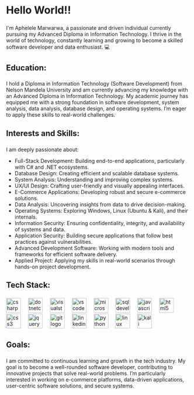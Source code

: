 <h1 align="left">Hello World!!</h1>

###

<p align="left">I'm Aphelele Marwarwa, a passionate and driven individual currently pursuing my Advanced Diploma in Information Technology. I thrive in the world of technology, constantly learning and growing to become a skilled software developer and data enthusiast. 💻</p>

###

<h2 align="left">Education:</h2>

###

<p align="left">I hold a Diploma in Information Technology (Software Development) from Nelson Mandela University and am currently advancing my knowledge with an Advanced Diploma in Information Technology. My academic journey has equipped me with a strong foundation in software development, system analysis, data analysis, database design, and operating systems. I’m eager to apply these skills to real-world challenges.</p>

###

<h2 align="left">Interests and Skills:</h2>

###

<p align="left">I am deeply passionate about:</p>
<ul align="left">
  <li>Full-Stack Development: Building end-to-end applications, particularly with C# and .NET ecosystems.</li>
  <li>Database Design: Creating efficient and scalable database systems.</li>
  <li>System Analysis: Understanding and improving complex systems.</li>
  <li>UX/UI Design: Crafting user-friendly and visually appealing interfaces.</li>
  <li>E-Commerce Applications: Developing robust and secure e-commerce solutions.</li>
  <li>Data Analysis: Uncovering insights from data to drive decision-making.</li>
  <li>Operating Systems: Exploring Windows, Linux (Ubuntu & Kali), and their internals.</li>
  <li>Information Security: Ensuring confidentiality, integrity, and availability of systems and data.</li>
  <li>Application Security: Building secure applications that follow best practices against vulnerabilities.</li>
  <li>Advanced Development Software: Working with modern tools and frameworks for efficient software delivery.</li>
  <li>Applied Project: Applying my skills in real-world scenarios through hands-on project development.</li>
</ul>

###

<h2 align="left">Tech Stack:</h2>

###

<div align="left">
  <img src="https://cdn.jsdelivr.net/gh/devicons/devicon/icons/csharp/csharp-original.svg" height="40" alt="csharp logo"  />
  <img width="12" />
  <img src="https://cdn.jsdelivr.net/gh/devicons/devicon/icons/dotnetcore/dotnetcore-original.svg" height="40" alt="dotnetcore logo"  />
  <img width="12" />
  <img src="https://cdn.jsdelivr.net/gh/devicons/devicon/icons/visualstudio/visualstudio-plain.svg" height="40" alt="visualstudio logo"  />
  <img width="12" />
  <img src="https://cdn.jsdelivr.net/gh/devicons/devicon/icons/vscode/vscode-original.svg" height="40" alt="vscode logo"  />
  <img width="12" />
  <img src="https://cdn.jsdelivr.net/gh/devicons/devicon@latest/icons/microsoftsqlserver/microsoftsqlserver-plain-wordmark.svg" height="40" alt="microsoftsqlserver logo" />
  <img width="12" />
  <img src="https://cdn.jsdelivr.net/gh/devicons/devicon@latest/icons/sqldeveloper/sqldeveloper-original.svg" height="40" alt="sqldeveloper logo" />
  <img width="12" />     
  <img src="https://cdn.jsdelivr.net/gh/devicons/devicon/icons/javascript/javascript-original.svg" height="40" alt="javascript logo"  />
  <img width="12" />
  <img src="https://cdn.jsdelivr.net/gh/devicons/devicon/icons/html5/html5-original.svg" height="40" alt="html5 logo"  />
  <img width="12" />
  <img src="https://cdn.jsdelivr.net/gh/devicons/devicon/icons/css3/css3-original.svg" height="40" alt="css3 logo"  />
  <img width="12" />
  <img src="https://cdn.jsdelivr.net/gh/devicons/devicon/icons/jquery/jquery-original.svg" height="40" alt="jquery logo"  />
  <img width="12" />
  <img src="https://cdn.jsdelivr.net/gh/devicons/devicon/icons/git/git-original.svg" height="40" alt="git logo"  />
  <img width="12" />
  <img src="https://cdn.jsdelivr.net/gh/devicons/devicon/icons/linkedin/linkedin-original.svg" height="40" alt="linkedin logo"  />
 <img width="12" />
  <img src="https://cdn.jsdelivr.net/gh/devicons/devicon/icons/python/python-original.svg" height="40" alt="python logo"  />
 <img width="12" />
  <img src="https://cdn.jsdelivr.net/gh/devicons/devicon/icons/linux/linux-original.svg" height="40" alt="linux logo" />
 <img width="12" />
  <img src="https://upload.wikimedia.org/wikipedia/commons/2/2b/Kali-dragon-icon.svg" height="40" alt="kali linux logo" />
</div>

###

<h2 align="left">Goals:</h2>

###

<p align="left">I am committed to continuous learning and growth in the tech industry. My goal is to become a well-rounded software developer, contributing to innovative projects that solve real-world problems. I’m particularly interested in working on e-commerce platforms, data-driven applications, user-centric software solutions, and secure systems.</p>

###
